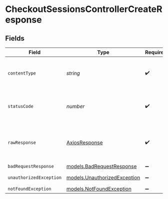 # CheckoutSessionsControllerCreateResponse


## Fields

| Field                                                              | Type                                                               | Required                                                           | Description                                                        |
| ------------------------------------------------------------------ | ------------------------------------------------------------------ | ------------------------------------------------------------------ | ------------------------------------------------------------------ |
| `contentType`                                                      | *string*                                                           | :heavy_check_mark:                                                 | HTTP response content type for this operation                      |
| `statusCode`                                                       | *number*                                                           | :heavy_check_mark:                                                 | HTTP response status code for this operation                       |
| `rawResponse`                                                      | [AxiosResponse](https://axios-http.com/docs/res_schema)            | :heavy_check_mark:                                                 | Raw HTTP response; suitable for custom response parsing            |
| `badRequestResponse`                                               | [models.BadRequestResponse](../models/badrequestresponse.md)       | :heavy_minus_sign:                                                 | Bad Request                                                        |
| `unauthorizedException`                                            | [models.UnauthorizedException](../models/unauthorizedexception.md) | :heavy_minus_sign:                                                 | API key is not Valid                                               |
| `notFoundException`                                                | [models.NotFoundException](../models/notfoundexception.md)         | :heavy_minus_sign:                                                 | NOT_FOUND                                                          |